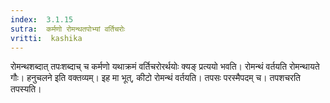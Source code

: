 ```yaml
---
index:  3.1.15
sutra:  कर्मणो रोमन्थतपोभ्यां वर्तिचरोः
vritti:  kashika 
---
```


रोमन्थशब्दात् तपःशब्दाच् च कर्मणो यथाक्रमं वर्तिचरोरर्थयोः क्यङ् प्रत्ययो भवति। रोमन्थं वर्तयति रोमन्थायते गौः। हनुचलने इति वक्तव्यम्। इह मा भूत्, कीटो रोमन्थं वर्तयति। तपसः परस्मैपदम् च। तपशचरति तपस्यति।


